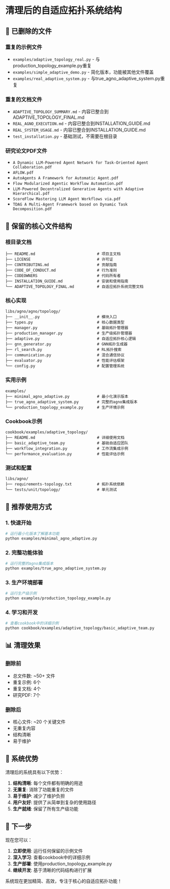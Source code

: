 # 清理后的自适应拓扑系统结构

## 🧹 已删除的文件

### 重复的示例文件
- `examples/adaptive_topology_real.py` - 与production_topology_example.py重复
- `examples/simple_adaptive_demo.py` - 简化版本，功能被其他文件覆盖
- `examples/real_adaptive_system.py` - 与true_agno_adaptive_system.py重复

### 重复的文档文件
- `ADAPTIVE_TOPOLOGY_SUMMARY.md` - 内容已整合到ADAPTIVE_TOPOLOGY_FINAL.md
- `REAL_AGNO_EXECUTION.md` - 内容已整合到INSTALLATION_GUIDE.md
- `REAL_SYSTEM_USAGE.md` - 内容已整合到INSTALLATION_GUIDE.md
- `test_installation.py` - 基础测试，不需要在根目录

### 研究论文PDF文件
- `A Dynamic LLM-Powered Agent Network for Task-Oriented Agent Collaboration.pdf`
- `AFLOW.pdf`
- `AutoAgents A Framework for Automatic Agent.pdf`
- `Flow Modularized Agentic Workflow Automation.pdf`
- `LLM-Powered Decentralized Generative Agents with Adaptive Hierarchical.pdf`
- `ScoreFlow Mastering LLM Agent Workflows via.pdf`
- `TDAG A Multi-Agent Framework based on Dynamic Task Decomposition.pdf`

## 📁 保留的核心文件结构

### 根目录文档
```
├── README.md                           # 项目主文档
├── LICENSE                             # 许可证
├── CONTRIBUTING.md                     # 贡献指南
├── CODE_OF_CONDUCT.md                  # 行为准则
├── CODEOWNERS                          # 代码所有者
├── INSTALLATION_GUIDE.md               # 安装和使用指南
└── ADAPTIVE_TOPOLOGY_FINAL.md          # 自适应拓扑系统完整文档
```

### 核心实现
```
libs/agno/agno/topology/
├── __init__.py                         # 模块入口
├── types.py                            # 核心数据类型
├── manager.py                          # 基础拓扑管理器
├── production_manager.py               # 生产级拓扑管理器
├── adaptive.py                         # 自适应拓扑核心逻辑
├── gnn_generator.py                    # GNN拓扑生成器
├── rl_search.py                        # RL拓扑搜索
├── communication.py                    # 混合通信协议
├── evaluator.py                        # 性能评估框架
└── config.py                           # 配置管理系统
```

### 实用示例
```
examples/
├── minimal_agno_adaptive.py            # 最小化演示版本
├── true_agno_adaptive_system.py        # 完整的agno集成版本
└── production_topology_example.py      # 生产环境示例
```

### Cookbook示例
```
cookbook/examples/adaptive_topology/
├── README.md                           # 详细使用文档
├── basic_adaptive_team.py              # 基础自适应团队
├── workflow_integration.py             # 工作流集成示例
└── performance_evaluation.py           # 性能评估示例
```

### 测试和配置
```
libs/agno/
├── requirements-topology.txt           # 拓扑系统依赖
└── tests/unit/topology/                # 单元测试
```

## 🎯 推荐使用方式

### 1. 快速开始
```bash
# 运行最小化版本了解基本功能
python examples/minimal_agno_adaptive.py
```

### 2. 完整功能体验
```bash
# 运行完整的agno集成版本
python examples/true_agno_adaptive_system.py
```

### 3. 生产环境部署
```bash
# 运行生产级示例
python examples/production_topology_example.py
```

### 4. 学习和开发
```bash
# 查看cookbook中的详细示例
python cookbook/examples/adaptive_topology/basic_adaptive_team.py
```

## 📊 清理效果

### 删除前
- 总文件数: ~50+ 文件
- 重复示例: 6个
- 重复文档: 4个
- 研究PDF: 7个

### 删除后
- 核心文件: ~20 个关键文件
- 无重复内容
- 结构清晰
- 易于维护

## 🚀 系统优势

清理后的系统具有以下优势：

1. **结构清晰**: 每个文件都有明确的用途
2. **无重复**: 消除了功能重复的文件
3. **易于维护**: 减少了维护负担
4. **用户友好**: 提供了从简单到复杂的使用路径
5. **生产就绪**: 保留了所有生产级功能

## 🎉 下一步

现在您可以：

1. **立即使用**: 运行任何保留的示例文件
2. **深入学习**: 查看cookbook中的详细示例
3. **生产部署**: 使用production_topology_example.py
4. **继续开发**: 基于清晰的代码结构进行扩展

系统现在更加精简、高效，专注于核心的自适应拓扑功能！
